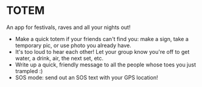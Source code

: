 # TOTEM

An app for festivals, raves and all your nights out!

* Make a quick totem if your friends can't find you: make a sign, take a temporary pic, or use photo you already have.
* It's too loud to hear each other! Let your group know you're off to get water, a drink, air, the next set, etc.
* Write up a quick, friendly message to all the people whose toes you just trampled :)
* SOS mode: send out an SOS text with your GPS location!
